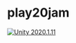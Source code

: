 # play20jam
[![Unity 2020.1.11](https://img.shields.io/badge/unity-2020.1-green.svg?logo=unity&cacheSeconds=2592000)](unityhub://2020.1.11f1/698c1113cef0) 